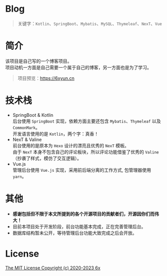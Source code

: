 # Blog
> 关键字：`Kotlin`、`SpringBoot`、`Mybatis`、`MySQL`、`Thymeleaf`、`NexT`、`Vue`

# 简介
该项目是自己写的一个博客项目。  
项目动机一方面是自己需要一个属于自己的博客，另一方面也是为了学习。  
> 项目预览：<https://6xyun.cn>

# 技术栈
- SpringBoot & Kotlin  
  后台使用 `SpringBoot` 实现，依赖方面主要还包含 `Mybatis`、`Thymeleaf` 以及 `CommonMark`。  
  开发语言使用的是 `Kotlin`，两个字：真香！
- NexT & Valine  
  前台使用的是原本为 `Hexo` 设计的漂亮且优秀的 `NexT` 模板。  
  由于 `NexT` 本身不包含自己的评论板块，所以评论功能借鉴了优秀的 `Valine` （抄袭了样式，模仿了交互逻辑）。
- Vue.js  
  管理后台使用 `Vue.js` 实现，采用前后端分离的工作方式, 包管理器使用 `yarn`。

# 其他
- **感谢包括但不限于本文所提到的各个开源项目的贡献者们，开源因你们而伟大！**
- 目前本项目处于开发阶段，前台功能基本完成，正在完善管理后台。
- 数据库结构暂未公开，等待管理后台功能大致完成之后会开放。

# License
[The MIT License Copyright (c) 2020-2023 6x](/LICENSE.txt)
